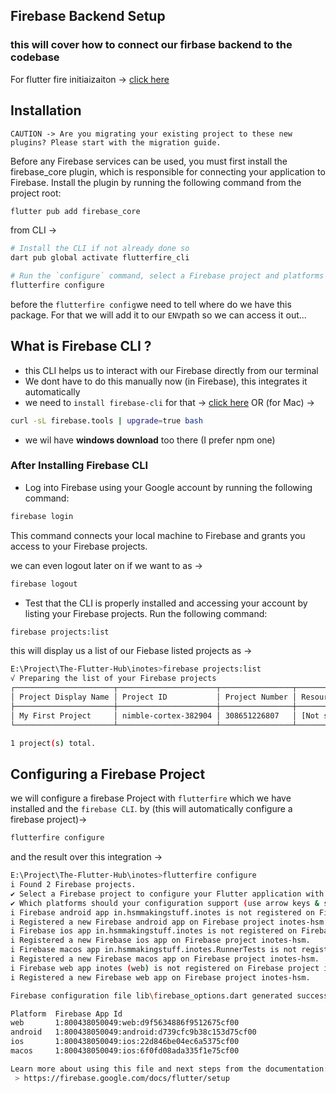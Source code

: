 ## Firebase Backend Setup 
### this will cover how to connect our firbase backend to the codebase
For flutter fire initiaizaiton -> [click here](https://firebase.flutter.dev/docs/overview)

## Installation
`CAUTION -> Are you migrating your existing project to these new plugins? Please start with the migration guide.`

Before any Firebase services can be used, you must first install the firebase_core plugin, which is responsible for connecting your application to Firebase.
Install the plugin by running the following command from the project root:
```bash
flutter pub add firebase_core
```

from CLI -> 
```bash
# Install the CLI if not already done so
dart pub global activate flutterfire_cli

# Run the `configure` command, select a Firebase project and platforms
flutterfire configure
```

before the `flutterfire config`we need to tell where do we have this package. For that we will add it to our `ENV`path so we can access it out...

## What is Firebase CLI ? 
- this CLI helps us to interact with our Firebase directly from our terminal 
- We dont have to do this manually now (in Firebase), this integrates it automatically
- we need to `install firebase-cli` for that -> [click here](https://firebase.google.com/docs/cli#install-cli-mac-linux) OR (for Mac) -> 
```bash
curl -sL firebase.tools | upgrade=true bash
```
- we wil have **windows download** too there (I prefer npm one) 

### After Installing Firebase CLI 

- Log into Firebase using your Google account by running the following command:
```bash
firebase login
```
This command connects your local machine to Firebase and grants you access to your Firebase projects.

we can even logout later on if we want to as -> 
```bash
firebase logout
```

- Test that the CLI is properly installed and accessing your account by listing your Firebase projects. Run the following command:
```bash
firebase projects:list
```
this will display us a list of our Fiebase listed projects as -> 

```bash 
E:\Project\The-Flutter-Hub\inotes>firebase projects:list
√ Preparing the list of your Firebase projects
┌──────────────────────┬──────────────────────┬────────────────┬──────────────────────┐
│ Project Display Name │ Project ID           │ Project Number │ Resource Location ID │
├──────────────────────┼──────────────────────┼────────────────┼──────────────────────┤
│ My First Project     │ nimble-cortex-382904 │ 308651226807   │ [Not specified]      │
└──────────────────────┴──────────────────────┴────────────────┴──────────────────────┘

1 project(s) total.
```

## Configuring a Firebase Project 

we will configure a firebase Project with `flutterfire` which we have installed and the `firebase CLI`. by (this will automatically configure a firebase project)-> 
```bash
flutterfire configure
```
and the result over this integration -> 
```bash
E:\Project\The-Flutter-Hub\inotes>flutterfire configure
i Found 2 Firebase projects.
✔ Select a Firebase project to configure your Flutter application with · inotes-hsm (inotes)
✔ Which platforms should your configuration support (use arrow keys & space to select)? · android, ios, macos, web
i Firebase android app in.hsmmakingstuff.inotes is not registered on Firebase project inotes-hsm.
i Registered a new Firebase android app on Firebase project inotes-hsm.
i Firebase ios app in.hsmmakingstuff.inotes is not registered on Firebase project inotes-hsm.
i Registered a new Firebase ios app on Firebase project inotes-hsm.
i Firebase macos app in.hsmmakingstuff.inotes.RunnerTests is not registered on Firebase project inotes-hsm.
i Registered a new Firebase macos app on Firebase project inotes-hsm.
i Firebase web app inotes (web) is not registered on Firebase project inotes-hsm.
i Registered a new Firebase web app on Firebase project inotes-hsm.

Firebase configuration file lib\firebase_options.dart generated successfully with the following Firebase apps:

Platform  Firebase App Id
web       1:800438050049:web:d9f5634886f9512675cf00
android   1:800438050049:android:d739cfc9b38c153d75cf00
ios       1:800438050049:ios:22d846be04ec6a5375cf00
macos     1:800438050049:ios:6f0fd08ada335f1e75cf00

Learn more about using this file and next steps from the documentation:
 > https://firebase.google.com/docs/flutter/setup
```


